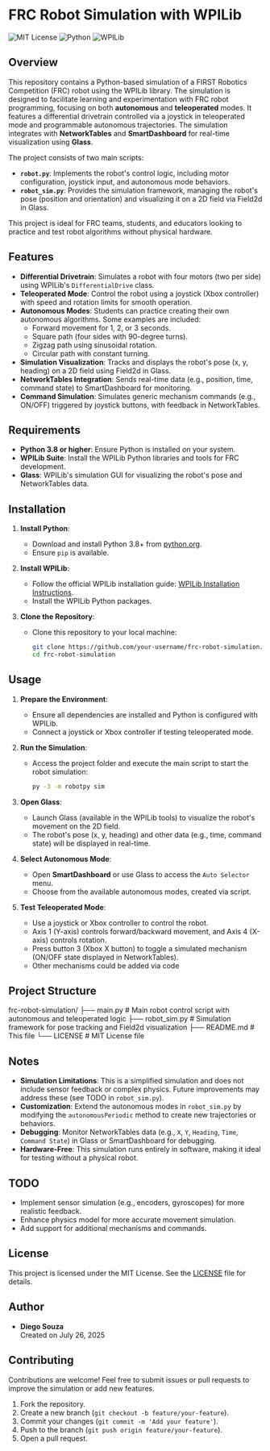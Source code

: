 # FRC Robot Simulation with WPILib

![MIT License](https://img.shields.io/badge/License-MIT-blue.svg)
![Python](https://img.shields.io/badge/Python-3.8%2B-blue)
![WPILib](https://img.shields.io/badge/WPILib-2025-brightgreen)

## Overview

This repository contains a Python-based simulation of a FIRST Robotics Competition (FRC) robot using the WPILib library. The simulation is designed to facilitate learning and experimentation with FRC robot programming, focusing on both **autonomous** and **teleoperated** modes. It features a differential drivetrain controlled via a joystick in teleoperated mode and programmable autonomous trajectories. The simulation integrates with **NetworkTables** and **SmartDashboard** for real-time visualization using **Glass**.

The project consists of two main scripts:
- **`robot.py`**: Implements the robot's control logic, including motor configuration, joystick input, and autonomous mode behaviors.
- **`robot_sim.py`**: Provides the simulation framework, managing the robot's pose (position and orientation) and visualizing it on a 2D field via Field2d in Glass.

This project is ideal for FRC teams, students, and educators looking to practice and test robot algorithms without physical hardware.

## Features

- **Differential Drivetrain**: Simulates a robot with four motors (two per side) using WPILib's `DifferentialDrive` class.
- **Teleoperated Mode**: Control the robot using a joystick (Xbox controller) with speed and rotation limits for smooth operation.
- **Autonomous Modes**: Students can practice creating their own autonomous algorithms. Some examples are included:
  - Forward movement for 1, 2, or 3 seconds.
  - Square path (four sides with 90-degree turns).
  - Zigzag path using sinusoidal rotation.
  - Circular path with constant turning.
- **Simulation Visualization**: Tracks and displays the robot's pose (x, y, heading) on a 2D field using Field2d in Glass.
- **NetworkTables Integration**: Sends real-time data (e.g., position, time, command state) to SmartDashboard for monitoring.
- **Command Simulation**: Simulates generic mechanism commands (e.g., ON/OFF) triggered by joystick buttons, with feedback in NetworkTables.

## Requirements

- **Python 3.8 or higher**: Ensure Python is installed on your system.
- **WPILib Suite**: Install the WPILib Python libraries and tools for FRC development.
- **Glass**: WPILib's simulation GUI for visualizing the robot's pose and NetworkTables data.

## Installation

1. **Install Python**:
   - Download and install Python 3.8+ from [python.org](https://www.python.org/downloads/).
   - Ensure `pip` is available.

2. **Install WPILib**:
   - Follow the official WPILib installation guide: [WPILib Installation Instructions](https://docs.wpilib.org/en/stable/docs/zero-to-robot/step-2/wpilib-setup.html).
   - Install the WPILib Python packages.

3. **Clone the Repository**:
   - Clone this repository to your local machine:
     ```bash
     git clone https://github.com/your-username/frc-robot-simulation.git
     cd frc-robot-simulation
     ```
## Usage

1. **Prepare the Environment**:
   - Ensure all dependencies are installed and Python is configured with WPILib.
   - Connect a joystick or Xbox controller if testing teleoperated mode.

2. **Run the Simulation**:
   - Access the project folder and execute the main script to start the robot simulation:
     ```bash
     py -3 -m robotpy sim
     ```
3. **Open Glass**:
   - Launch Glass (available in the WPILib tools) to visualize the robot's movement on the 2D field.
   - The robot's pose (x, y, heading) and other data (e.g., time, command state) will be displayed in real-time.

4. **Select Autonomous Mode**:
   - Open **SmartDashboard** or use Glass to access the `Auto Selector` menu.
   - Choose from the available autonomous modes, created via script.

5. **Test Teleoperated Mode**:
   - Use a joystick or Xbox controller to control the robot.
   - Axis 1 (Y-axis) controls forward/backward movement, and Axis 4 (X-axis) controls rotation.
   - Press button 3 (Xbox X button) to toggle a simulated mechanism (ON/OFF state displayed in NetworkTables).
   - Other mechanisms could be added via code

## Project Structure
frc-robot-simulation/
├── main.py          # Main robot control script with autonomous and teleoperated logic
├── robot_sim.py     # Simulation framework for pose tracking and Field2d visualization
├── README.md        # This file
└── LICENSE          # MIT License file

## Notes

- **Simulation Limitations**: This is a simplified simulation and does not include sensor feedback or complex physics. Future improvements may address these (see TODO in `robot_sim.py`).
- **Customization**: Extend the autonomous modes in `robot_sim.py` by modifying the `autonomousPeriodic` method to create new trajectories or behaviors.
- **Debugging**: Monitor NetworkTables data (e.g., `X`, `Y`, `Heading`, `Time`, `Command State`) in Glass or SmartDashboard for debugging.
- **Hardware-Free**: This simulation runs entirely in software, making it ideal for testing without a physical robot.

## TODO

- Implement sensor simulation (e.g., encoders, gyroscopes) for more realistic feedback.
- Enhance physics model for more accurate movement simulation.
- Add support for additional mechanisms and commands.

## License

This project is licensed under the MIT License. See the [LICENSE](LICENSE) file for details.

## Author

- **Diego Souza**  
  Created on July 26, 2025

## Contributing

Contributions are welcome! Feel free to submit issues or pull requests to improve the simulation or add new features.

1. Fork the repository.
2. Create a new branch (`git checkout -b feature/your-feature`).
3. Commit your changes (`git commit -m 'Add your feature'`).
4. Push to the branch (`git push origin feature/your-feature`).
5. Open a pull request.
